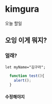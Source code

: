 # kimgura
오늘 할일
## 오잉 이게 뭐지?
### 얼래?
`let myName="김구라";`

```javascript
  function test(){
    alert();
  }
  ```
#### 수정해야지
  
